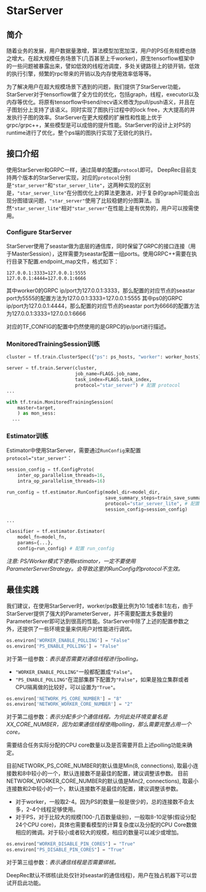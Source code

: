 # StarServer
## 简介
随着业务的发展，用户数据量激增，算法模型加宽加深，用户的PS任务规模也随之增大。在超大规模任务场景下(几百甚至上千worker)，原生tensorflow框架中的一些问题被暴露出来，譬如低效的线程池调度，多处关键路径上的锁开销，低效的执行引擎，频繁的rpc带来的开销以及内存使用效率低等等。
​

为了解决用户在超大规模场景下遇到的问题，我们提供了StarServer功能，StarServer对于tensorflow做了全方位的优化，包括graph，线程，executor以及内存等优化。将原有tensorflow中send/recv语义修改为pull/push语义，并且在子图划分上支持了该语义。同时实现了图执行过程中的lock free，大大提高的并发执行子图的效率。StarServer在更大规模的扩展性和性能上优于grpc/grpc++，某些模型是可以成倍的提升性能。StarServer的设计上对PS的runtime进行了优化，整个ps端的图执行实现了无锁化的执行。
## 接口介绍
使用StarServer和GRPC一样，通过简单的配置`protocol`即可。
DeepRec目前支持两个版本的StarServer实现，对应的`protocol`分别是`"star_server"`和`"star_server_lite"`，这两种实现的区别是，`"star_server_lite"`在分图优化上的算法更激进，对于复杂的graph可能会出现分图错误问题，`"star_server"`使用了比较稳健的分图算法。当然`"star_server_lite"`相对`"star_server"`在性能上是有优势的，用户可以按需使用。


### Configure StarServer
StarServer使用了seastar做为底层的通信库，同时保留了GRPC的接口连接（用于MasterSession），这样需要为seastar配置一组ports。使用GRPC++需要在执行目录下配置.endpoint_map文件，格式如下：

```
127.0.0.1:3333=127.0.0.1:5555
127.0.0.1:4444=127.0.0.1:6666
```
其中worker0的GRPC ip/port为127.0.0.1:3333，那么配置的对应节点的seastar port为5555的配置方法为127.0.0.1:3333=127.0.0.1:5555
其中ps0的GRPC ip/port为127.0.0.1:4444，那么配置的对应节点的seastar port为6666的配置方法为127.0.0.1:3333=127.0.0.1:6666

对应的TF_CONFIG的配置中仍然使用的是GRPC的ip/port进行描述。

### MonitoredTrainingSession训练
```python
cluster = tf.train.ClusterSpec({"ps": ps_hosts, "worker": worker_hosts})

server = tf.train.Server(cluster,
                         job_name=FLAGS.job_name,
                         task_index=FLAGS.task_index,
                         protocol="star_server") # 配置 protocol 
...

with tf.train.MonitoredTrainingSession(
    master=target,
    ) as mon_sess:
  ...
```
### Estimator训练
Estimator中使用StarServer，需要通过`RunConfig`来配置`protocol="star_server"`：
```python
session_config = tf.ConfigProto(
    inter_op_parallelism_threads=16,
    intra_op_parallelism_threads=16)

run_config = tf.estimator.RunConfig(model_dir=model_dir, 
                                    save_summary_steps=train_save_summary_steps,
                                    protocol="star_server_lite", # 配置 protocol
                                    session_config=session_config)

...

classifier = tf.estimator.Estimator(
    model_fn=model_fn,
    params={...},
    config=run_config) # 配置 run_config
```
_注意: PS/Worker模式下使用estimator，一定不要使用ParameterServerStrategy。会导致这里的RunConfig的protocol不生效。_

## 最佳实践

我们建议，在使用StarServer时，worker/ps数量比例为10:1或者8:1左右，由于StarServer提供了强大的ParameterServer，并不需要配置太多数量的ParameterServer即可达到很高的性能。StarServer中除了上述的配置参数之外，还提供了一些环境变量来供用户对性能进行调优。

```python
os.environ['WORKER_ENABLE_POLLING'] = "False"
os.environ['PS_ENABLE_POLLING'] = "False"
```
对于第一组参数：_表示是否需要对通信线程进行polling。_

- `"WORKER_ENABLE_POLLING"`一般都配置成`"False"`。
- `"PS_ENABLE_POLLING"`在混部集群下配置为`"False"`，如果是独立集群或者CPU隔离做的比较好，可以设置为`"True"`。


```python
os.environ['NETWORK_PS_CORE_NUMBER'] = "8"
os.environ['NETWORK_WORKER_CORE_NUMBER'] = "2"
```
对于第二组参数：_表示分配多少个通信线程。为何此处环境变量名是XX_CORE_NUMBER，因为如果通信线程使用polling，那么需要完整占用一个core。_

需要结合任务实际分配的CPU core数量以及是否需要开启上述polling功能来确定。

目前NETWORK_PS_CORE_NUMBER的默认值是Min(8, connections), 取最小连接数和8中较小的一个，默认连接数不是最佳的配置，建议调整该参数。
目前NETWORK_WORKER_CORE_NUMBER的默认值是Min(2, connections), 取最小连接数和2中较小的一个，默认连接数不是最佳的配置，建议调整该参数。

- 对于worker，一般取2-4。因为PS的数量一般是很少的，总的连接数不会太多，2-4个线程足够使用。
- 对于PS，对于比较大的规模(100-几百数量级别)，一般取8-10足够(假设分配24个CPU core)，具体也需要看模型的计算复杂度以及分配的CPU Core数做相应的微调。对于较小或者较大的规模，相应的数量可以减少或增加。


```python
os.environ["WORKER_DISABLE_PIN_CORES"] = "True"
os.environ["PS_DISABLE_PIN_CORES"] = "True"
```
对于第三组参数：_表示通信线程是否需要绑核。_

DeepRec默认不绑核(此处仅针对seastar的通信线程)，用户在独占机器下可以尝试开启此功能。
